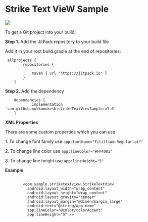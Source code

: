 # Strike Text VieW Sample
[![](https://jitpack.io/v/mukkumukesh/strikeTextVievSample.svg)](https://jitpack.io/#mukkumukesh/strikeTextVievSample)
<p>To get a Git project into your build:</p>
<p><b>Step 1.</b> Add the JitPack repository to your build file</p>
<p>Add it in your root build.gradle at the end of repositories:</p>
<pre><code>	<span>allprojects</span> <span>{</span>
		<span>repositories</span> <span class="token punctuation">{</span>
			<span>...
			maven</span> <span>{</span> url <span>'https://jitpack.io'</span> <span>}</span>
		<span>}</span>
	<span>}</span></code></pre>
  <p><b>Step 2.</b> Add the dependency</p>
  <pre><code id="depCodeGradle">	<span>dependencies</span> <span>{</span>
	        implementation <span>'com.github.mukkumukesh:strikeTextVievSample:v1.0'</span>
	<span>}</span>
</code></pre>
<p><b>XML Properties</b></p>
<p>There are some custom properties which you can use</p>
<p>1. To change font family use <code>app:fontName="Titillium-Regular.otf"</code></p>
<p>2. To change line color use <code>app:lineColor="#FF4081"</code></p>
<p>3. To change line height use <code>app:lineHeight="5"</code></p>
<p><strong>Example</strong></p>
<pre>
  <code>
        &ltcom.sample.striketextview.StrikeTextView
          android:layout_width="wrap_content"
          android:layout_height="wrap_content"
          android:layout_gravity="center"
          android:layout_margin="@dimen/margin_large"
          android:text="@string/app_name"
          app:lineColor="@color/colorAccent"
          app:lineHeight="5" /&gt
  </code>
</pre>

